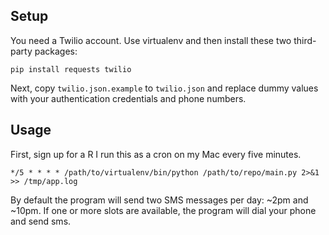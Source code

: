 ## Setup

You need a Twilio account. Use virtualenv and then install these two third-party packages:

```
pip install requests twilio
```

Next, copy `twilio.json.example` to `twilio.json` and replace dummy values with
your authentication credentials and phone numbers.

## Usage

First, sign up for a R
I run this as a cron on my Mac every five minutes.

```
*/5 * * * * /path/to/virtualenv/bin/python /path/to/repo/main.py 2>&1 >> /tmp/app.log
```

By default the program will send two SMS messages per day: ~2pm and ~10pm.
If one or more slots are available, the program will dial your phone and send sms.
